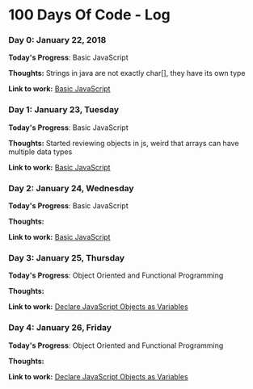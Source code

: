 # 100 Days Of Code - Log

### Day 0: January 22, 2018

**Today's Progress**: Basic JavaScript

**Thoughts:** Strings in java are not exactly char[], they have its own type

**Link to work:** [Basic JavaScript](https://www.freecodecamp.org/challenges/comment-your-javascript-code)

### Day 1: January 23, Tuesday

**Today's Progress**: Basic JavaScript

**Thoughts:**  Started reviewing objects in js, weird that arrays can have multiple data types

**Link to work:** [Basic JavaScript](https://www.freecodecamp.org/challenges/updating-object-properties)

### Day 2: January 24, Wednesday

**Today's Progress**: Basic JavaScript

**Thoughts:** 

**Link to work:** [Basic JavaScript](https://www.freecodecamp.org/challenges/comment-your-javascript-code)

### Day 3: January 25, Thursday


**Today's Progress**: Object Oriented and Functional Programming

**Thoughts:**

**Link to work:** [Declare JavaScript Objects as Variables](https://www.freecodecamp.org/challenges/declare-javascript-objects-as-variables)

### Day 4: January 26, Friday


**Today's Progress**: Object Oriented and Functional Programming

**Thoughts:**

**Link to work:** [Declare JavaScript Objects as Variables](https://www.freecodecamp.org/challenges/declare-javascript-objects-as-variables)
